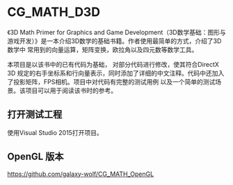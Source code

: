 # CG_MATH_D3D
《3D Math Primer for Graphics and Game Development（3D数学基础：图形与游戏开发）》是一本介绍3D数学的基础书籍。作者使用最简单的方式，介绍了3D数学中 常用到的向量运算，矩阵变换，欧拉角以及四元数等数学工具。

本项目是以该书中的已有代码为基础， 对部分代码进行修改，使其符合DirectX 3D 规定的右手坐标系和行向量表示，同时添加了详细的中文注释。代码中还加入了投影矩阵，FPS相机。项目中对代码有完整的测试用例 以及一个简单的测试场景。该项目可以用于阅读该书时的参考。

## 打开测试工程
使用Visual Studio 2015打开项目。

## OpenGL 版本
https://github.com/galaxy-wolf/CG_MATH_OpenGL
